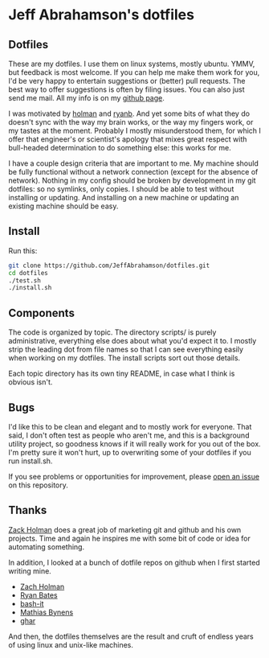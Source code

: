  # Jeff Abrahamson's dotfiles

## Dotfiles

These are my dotfiles.  I use them on linux systems, mostly ubuntu.
YMMV, but feedback is most welcome.  If you can help me make them work
for you, I'd be very happy to entertain suggestions or (better) pull
requests.  The best way to offer suggestions is often by filing
issues.  You can also just send me mail.  All my info is on my [github
page](https://github.com/JeffAbrahamson).

I was motivated by [holman]() and [ryanb]().  And yet some bits of
what they do doesn't sync with the way my brain works, or the way my
fingers work, or my tastes at the moment.  Probably I mostly
misunderstood them, for which I offer that engineer's or scientist's
apology that mixes great respect with bull-headed determination
to do something else:  this works for me.  

I have a couple design criteria that are important to me.  My machine
should be fully functional without a network connection (except for
the absence of network).  Nothing in my config should be broken by
development in my git dotfiles: so no symlinks, only copies.  I should
be able to test without installing or updating.  And installing on a
new machine or updating an existing machine should be easy.


## Install

Run this:

```sh
git clone https://github.com/JeffAbrahamson/dotfiles.git
cd dotfiles
./test.sh
./install.sh
```


## Components

The code is organized by topic.  The directory scripts/ is purely
administrative, everything else does about what you'd expect it to.  I
mostly strip the leading dot from file names so that I can see
everything easily when working on my dotfiles.  The install scripts
sort out those details.

Each topic directory has its own tiny README, in case what I think is
obvious isn't.


## Bugs

I'd like this to be clean and elegant and to mostly work for everyone.
That said, I don't often test as people who aren't me, and this is a
background utility project, so goodness knows if it will really work
for you out of the box.  I'm pretty sure it won't hurt, up to
overwriting some of your dotfiles if you run install.sh.

If you see problems or opportunities for improvement, please [open an
issue](https://github.com/JeffAbrahamson/dotfiles/issues) on this
repository.


## Thanks

[Zack Holman](http://github.com/holman/) does a great job of marketing
git and github and his own projects.  Time and again he inspires me
with some bit of code or idea for automating something.

In addition, I looked at a bunch of dotfile repos on github when I
first started writing mine.

* [Zach Holman](http://github.com/holman/dotfiles)
* [Ryan Bates](http://github.com/ryanb/dotfiles)
* [bash-it](http://github.com/revans/bash-it)
* [Mathias Bynens](https://github.com/mathiasbynens/dotfiles)
* [ghar](http://github.com/philips/ghar)

And then, the dotfiles themselves are the result and cruft of endless
years of using linux and unix-like machines.
